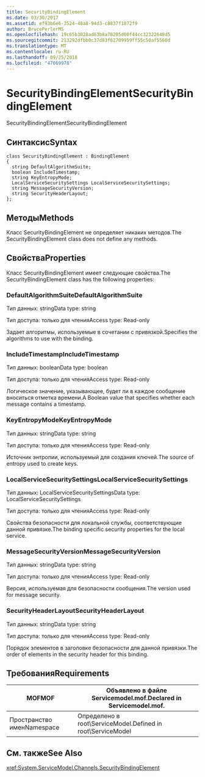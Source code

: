 ```yaml
---
title: SecurityBindingElement
ms.date: 03/30/2017
ms.assetid: ef93b6e6-3524-48a8-94d3-c8837f1872f9
author: BrucePerlerMS
ms.openlocfilehash: 19c65b3028ad63b8a78205d00f44cc32322648d5
ms.sourcegitcommit: 213292dfbb0c37d83f62709959ff55c50af5560d
ms.translationtype: MT
ms.contentlocale: ru-RU
ms.lasthandoff: 09/25/2018
ms.locfileid: "47069978"
---
```

# <a name="securitybindingelement"></a><span data-ttu-id="91dd8-102">SecurityBindingElement</span><span class="sxs-lookup"><span data-stu-id="91dd8-102">SecurityBindingElement</span></span>
<span data-ttu-id="91dd8-103">SecurityBindingElement</span><span class="sxs-lookup"><span data-stu-id="91dd8-103">SecurityBindingElement</span></span>  
  
## <a name="syntax"></a><span data-ttu-id="91dd8-104">Синтаксис</span><span class="sxs-lookup"><span data-stu-id="91dd8-104">Syntax</span></span>  
  
```  
class SecurityBindingElement : BindingElement  
{  
  string DefaultAlgorithmSuite;  
  boolean IncludeTimestamp;  
  string KeyEntropyMode;  
  LocalServiceSecuritySettings LocalServiceSecuritySettings;  
  string MessageSecurityVersion;  
  string SecurityHeaderLayout;  
};  
```  
  
## <a name="methods"></a><span data-ttu-id="91dd8-105">Методы</span><span class="sxs-lookup"><span data-stu-id="91dd8-105">Methods</span></span>  
 <span data-ttu-id="91dd8-106">Класс SecurityBindingElement не определяет никаких методов.</span><span class="sxs-lookup"><span data-stu-id="91dd8-106">The SecurityBindingElement class does not define any methods.</span></span>  
  
## <a name="properties"></a><span data-ttu-id="91dd8-107">Свойства</span><span class="sxs-lookup"><span data-stu-id="91dd8-107">Properties</span></span>  
 <span data-ttu-id="91dd8-108">Класс SecurityBindingElement имеет следующие свойства.</span><span class="sxs-lookup"><span data-stu-id="91dd8-108">The SecurityBindingElement class has the following properties:</span></span>  
  
### <a name="defaultalgorithmsuite"></a><span data-ttu-id="91dd8-109">DefaultAlgorithmSuite</span><span class="sxs-lookup"><span data-stu-id="91dd8-109">DefaultAlgorithmSuite</span></span>  
 <span data-ttu-id="91dd8-110">Тип данных: string</span><span class="sxs-lookup"><span data-stu-id="91dd8-110">Data type: string</span></span>  
  
 <span data-ttu-id="91dd8-111">Тип доступа: только для чтения</span><span class="sxs-lookup"><span data-stu-id="91dd8-111">Access type: Read-only</span></span>  
  
 <span data-ttu-id="91dd8-112">Задает алгоритмы, используемые в сочетании с привязкой.</span><span class="sxs-lookup"><span data-stu-id="91dd8-112">Specifies the algorithms to use with the binding.</span></span>  
  
### <a name="includetimestamp"></a><span data-ttu-id="91dd8-113">IncludeTimestamp</span><span class="sxs-lookup"><span data-stu-id="91dd8-113">IncludeTimestamp</span></span>  
 <span data-ttu-id="91dd8-114">Тип данных: boolean</span><span class="sxs-lookup"><span data-stu-id="91dd8-114">Data type: boolean</span></span>  
  
 <span data-ttu-id="91dd8-115">Тип доступа: только для чтения</span><span class="sxs-lookup"><span data-stu-id="91dd8-115">Access type: Read-only</span></span>  
  
 <span data-ttu-id="91dd8-116">Логическое значение, указывающее, будет ли в каждое сообщение вноситься отметка времени.</span><span class="sxs-lookup"><span data-stu-id="91dd8-116">A Boolean value that specifies whether each message contains a timestamp.</span></span>  
  
### <a name="keyentropymode"></a><span data-ttu-id="91dd8-117">KeyEntropyMode</span><span class="sxs-lookup"><span data-stu-id="91dd8-117">KeyEntropyMode</span></span>  
 <span data-ttu-id="91dd8-118">Тип данных: string</span><span class="sxs-lookup"><span data-stu-id="91dd8-118">Data type: string</span></span>  
  
 <span data-ttu-id="91dd8-119">Тип доступа: только для чтения</span><span class="sxs-lookup"><span data-stu-id="91dd8-119">Access type: Read-only</span></span>  
  
 <span data-ttu-id="91dd8-120">Источник энтропии, используемый для создания ключей.</span><span class="sxs-lookup"><span data-stu-id="91dd8-120">The source of entropy used to create keys.</span></span>  
  
### <a name="localservicesecuritysettings"></a><span data-ttu-id="91dd8-121">LocalServiceSecuritySettings</span><span class="sxs-lookup"><span data-stu-id="91dd8-121">LocalServiceSecuritySettings</span></span>  
 <span data-ttu-id="91dd8-122">Тип данных: LocalServiceSecuritySettings</span><span class="sxs-lookup"><span data-stu-id="91dd8-122">Data type: LocalServiceSecuritySettings</span></span>  
  
 <span data-ttu-id="91dd8-123">Тип доступа: только для чтения</span><span class="sxs-lookup"><span data-stu-id="91dd8-123">Access type: Read-only</span></span>  
  
 <span data-ttu-id="91dd8-124">Свойства безопасности для локальной службы, соответствующие данной привязке.</span><span class="sxs-lookup"><span data-stu-id="91dd8-124">The binding specific security properties for the local service.</span></span>  
  
### <a name="messagesecurityversion"></a><span data-ttu-id="91dd8-125">MessageSecurityVersion</span><span class="sxs-lookup"><span data-stu-id="91dd8-125">MessageSecurityVersion</span></span>  
 <span data-ttu-id="91dd8-126">Тип данных: string</span><span class="sxs-lookup"><span data-stu-id="91dd8-126">Data type: string</span></span>  
  
 <span data-ttu-id="91dd8-127">Тип доступа: только для чтения</span><span class="sxs-lookup"><span data-stu-id="91dd8-127">Access type: Read-only</span></span>  
  
 <span data-ttu-id="91dd8-128">Версия, используемая для безопасности сообщения.</span><span class="sxs-lookup"><span data-stu-id="91dd8-128">The version used for message security.</span></span>  
  
### <a name="securityheaderlayout"></a><span data-ttu-id="91dd8-129">SecurityHeaderLayout</span><span class="sxs-lookup"><span data-stu-id="91dd8-129">SecurityHeaderLayout</span></span>  
 <span data-ttu-id="91dd8-130">Тип данных: string</span><span class="sxs-lookup"><span data-stu-id="91dd8-130">Data type: string</span></span>  
  
 <span data-ttu-id="91dd8-131">Тип доступа: только для чтения</span><span class="sxs-lookup"><span data-stu-id="91dd8-131">Access type: Read-only</span></span>  
  
 <span data-ttu-id="91dd8-132">Порядок элементов в заголовке безопасности для данной привязки.</span><span class="sxs-lookup"><span data-stu-id="91dd8-132">The order of elements in the security header for this binding.</span></span>  
  
## <a name="requirements"></a><span data-ttu-id="91dd8-133">Требования</span><span class="sxs-lookup"><span data-stu-id="91dd8-133">Requirements</span></span>  
  
|<span data-ttu-id="91dd8-134">MOF</span><span class="sxs-lookup"><span data-stu-id="91dd8-134">MOF</span></span>|<span data-ttu-id="91dd8-135">Объявлено в файле Servicemodel.mof.</span><span class="sxs-lookup"><span data-stu-id="91dd8-135">Declared in Servicemodel.mof.</span></span>|  
|---------|-----------------------------------|  
|<span data-ttu-id="91dd8-136">Пространство имен</span><span class="sxs-lookup"><span data-stu-id="91dd8-136">Namespace</span></span>|<span data-ttu-id="91dd8-137">Определено в root\ServiceModel.</span><span class="sxs-lookup"><span data-stu-id="91dd8-137">Defined in root\ServiceModel</span></span>|  
  
## <a name="see-also"></a><span data-ttu-id="91dd8-138">См. также</span><span class="sxs-lookup"><span data-stu-id="91dd8-138">See Also</span></span>  
 <xref:System.ServiceModel.Channels.SecurityBindingElement>
